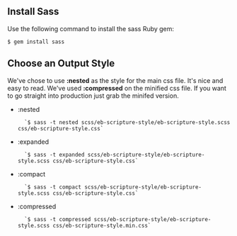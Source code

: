 ## Install Sass

Use the following command to install the sass Ruby gem:

`$ gem install sass`


## Choose an Output Style

We've chose to use __:nested__ as the style for the main css file. It's nice and easy to read. We've used __:compressed__ on the minified css file. If you want to go straight into production just grab the minifed version.

* :nested

        `$ sass -t nested scss/eb-scripture-style/eb-scripture-style.scss css/eb-scripture-style.css`

* :expanded

        `$ sass -t expanded scss/eb-scripture-style/eb-scripture-style.scss css/eb-scripture-style.css`

* :compact

        `$ sass -t compact scss/eb-scripture-style/eb-scripture-style.scss css/eb-scripture-style.css`

* :compressed

        `$ sass -t compressed scss/eb-scripture-style/eb-scripture-style.scss css/eb-scripture-style.min.css`